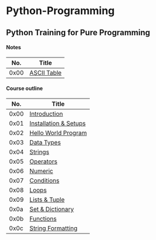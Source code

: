 # Python-Programming
## Python Training for Pure Programming

#### Notes

| No. | Title |
| --- | --- |
| 0x00 | [ASCII Table](./files/ascii_table.md) |

#### Course outline

| No. | Title |
| --- | --- |
| 0x00 | [Introduction](./files/introduction.md) |
| 0x01 | [Installation & Setups](./files/installation_setups.md) |
| 0x02 | [Hello World Program](./files/helloworld_program.md) |
| 0x03 | [Data Types](./files/data_types.md) |
| 0x04 | [Strings](./files/strings.md) |
| 0x05 | [Operators](./files/operators.md) |
| 0x06 | [Numeric](./files/numeric.md) |
| 0x07 | [Conditions](./files/conditions.md) |
| 0x08 | [Loops](./files/loops.md) |
| 0x09 | [Lists & Tuple](./files/liststuple.md) |
| 0x0a | [Set & Dictionary](./files/setdict.md) |
| 0x0b | [Functions](./files/functions.md) |
| 0x0c | [String Formatting](./files/stringformat.md) |
